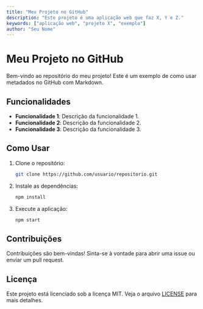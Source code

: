 ```yaml
---
title: "Meu Projeto no GitHub"
description: "Este projeto é uma aplicação web que faz X, Y e Z."
keywords: ["aplicação web", "projeto X", "exemplo"]
author: "Seu Nome"
---
```


# Meu Projeto no GitHub

Bem-vindo ao repositório do meu projeto! Este é um exemplo de como usar metadados no GitHub com Markdown.

## Funcionalidades

- **Funcionalidade 1**: Descrição da funcionalidade 1.
- **Funcionalidade 2**: Descrição da funcionalidade 2.
- **Funcionalidade 3**: Descrição da funcionalidade 3.

## Como Usar

1. Clone o repositório:
    ```bash
    git clone https://github.com/usuario/repositorio.git
    ```
2. Instale as dependências:
    ```bash
    npm install
    ```
3. Execute a aplicação:
    ```bash
    npm start
    ```

## Contribuições

Contribuições são bem-vindas! Sinta-se à vontade para abrir uma issue ou enviar um pull request.

## Licença

Este projeto está licenciado sob a licença MIT. Veja o arquivo [LICENSE](LICENSE) para mais detalhes.
